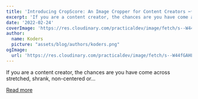 ```yaml
---
title: 'Introducing CropScore: An Image Cropper for Content Creators ✂✨'
excerpt: 'If you are a content creator, the chances are you have come across stretched, shrank, non-centered or...'
date: '2022-02-24'
coverImage: 'https://res.cloudinary.com/practicaldev/image/fetch/s--W44fGAHL--/c_imagga_scale,f_auto,fl_progressive,h_420,q_auto,w_1000/https://dev-to-uploads.s3.amazonaws.com/uploads/articles/m7nuq3vm2mw6x9v5nr1w.png'
author:
  name: Koders
  picture: "assets/blog/authors/koders.png"
ogImage:
  url: 'https://res.cloudinary.com/practicaldev/image/fetch/s--W44fGAHL--/c_imagga_scale,f_auto,fl_progressive,h_420,q_auto,w_1000/https://dev-to-uploads.s3.amazonaws.com/uploads/articles/m7nuq3vm2mw6x9v5nr1w.png'
---
```


If you are a content creator, the chances are you have come across stretched, shrank, non-centered or...

[Read more](https://dev.to/madza/introducing-cropscore-an-image-cropper-for-content-creators-2o41)
